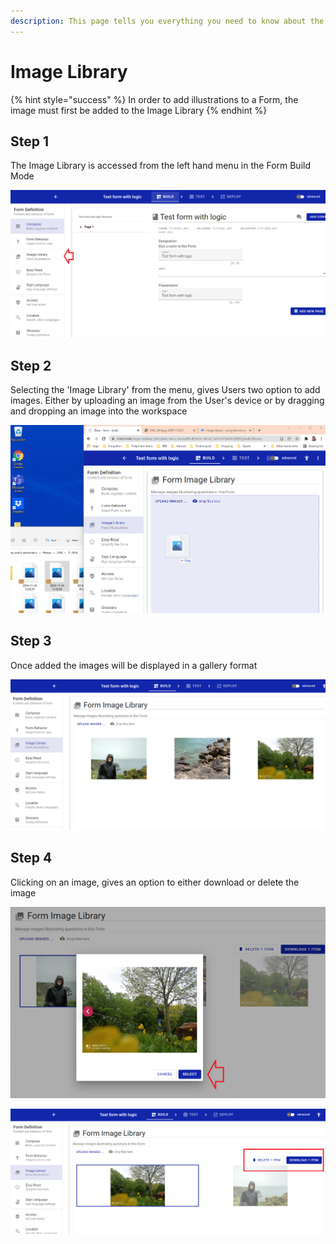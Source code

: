 ```yaml
---
description: This page tells you everything you need to know about the Form Image Library
---
```


# Image Library

{% hint style="success" %}
In order to add illustrations to a Form, the image must first be added to the Image Library
{% endhint %}

## Step 1

The Image Library is accessed from the left hand menu in the Form Build Mode

![](<../../.gitbook/assets/image (324) (1).png>)

## Step 2

Selecting the 'Image Library' from the menu, gives Users two option to add images.  Either by uploading an image from the User's device or by dragging and dropping an image into the workspace&#x20;

![](<../../.gitbook/assets/image (335).png>)

## Step 3

Once added the images will be displayed in a gallery format

![](<../../.gitbook/assets/image (321).png>)

## Step 4

Clicking on an image, gives an option to either download or delete the image&#x20;

![](<../../.gitbook/assets/image (313).png>)

![](<../../.gitbook/assets/image (324).png>)
